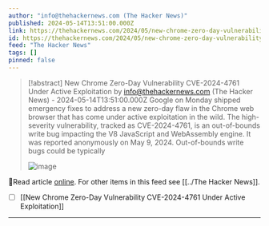 ```yaml
---
author: "info@thehackernews.com (The Hacker News)"
published: 2024-05-14T13:51:00.000Z
link: https://thehackernews.com/2024/05/new-chrome-zero-day-vulnerability-cve.html
id: https://thehackernews.com/2024/05/new-chrome-zero-day-vulnerability-cve.html
feed: "The Hacker News"
tags: []
pinned: false
---
```

> [!abstract] New Chrome Zero-Day Vulnerability CVE-2024-4761 Under Active Exploitation by info@thehackernews.com (The Hacker News) - 2024-05-14T13:51:00.000Z
> Google on Monday shipped emergency fixes to address a new zero-day flaw in the Chrome web browser that has come under active exploitation in the wild. The high-severity vulnerability, tracked as CVE-2024-4761, is an out-of-bounds write bug impacting the V8 JavaScript and WebAssembly engine. It was reported anonymously on May 9, 2024. Out-of-bounds write bugs could be typically
>
> ![image](https://blogger.googleusercontent.com/img/b/R29vZ2xl/AVvXsEibh2nNGZ-2lt1wpR9uYjcE3feawRpDHdC-0unnr9Bfx0E6RMQ1Psb5mtKQQp6fwf91MEEFg5-KGH25MgZBcOUsm-2t1zwLIToKqT-6ayvgBebjkU5WQLZoEosXwsF8YtOfCuPupZK8fFXdjwiOdL-PPAj0TvFJPwekUglRjR_fKgJhewEq6rSQRSFMaUgK/s1600/chrome.jpg)

🔗Read article [online](https://thehackernews.com/2024/05/new-chrome-zero-day-vulnerability-cve.html). For other items in this feed see [[../The Hacker News]].

- [ ] [[New Chrome Zero-Day Vulnerability CVE-2024-4761 Under Active Exploitation]]
- - -

